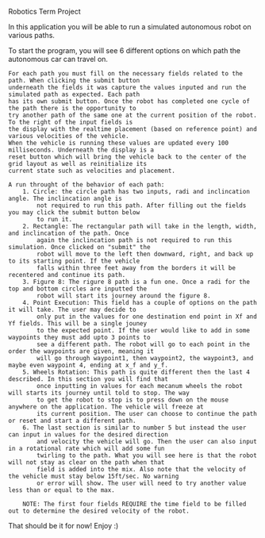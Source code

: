Robotics Term Project

In this application you will be able to run a simulated autonomous robot on various paths. 

To start the program, you will see 6 different options on which path the autonomous car can travel on. 

    For each path you must fill on the necessary fields related to the path. When clicking the submit button 
    underneath the fields it was capture the values inputed and run the simulated path as expected. Each path 
    has its own submit button. Once the robot has completed one cycle of the path there is the opportunity to 
    try another path of the same one at the current position of the robot. To the right of the input fields is
    the display with the realtime placement (based on reference point) and various velocities of the vehicle. 
    When the vehicle is running these values are updated every 100 milliseconds. Underneath the display is a 
    reset button which will bring the vehicle back to the center of the grid layout as well as reinitialize its 
    current state such as velocities and placement. 
    
    A run throught of the behavior of each path:
        1. Circle: the circle path has two inputs, radi and inclincation angle. The inclincation angle is 
            not required to run this path. After filling out the fields you may click the submit button below
            to run it. 
        2. Rectangle: The rectangular path will take in the length, width, and inclincation of the path. Once 
            again the inclincation path is not required to run this simulation. Once clicked on "submit" the
            robot will move to the left then downward, right, and back up to its starting point. If the vehicle 
            falls within three feet away from the borders it will be recentered and continue its path. 
        3. Figure 8: The rigure 8 path is a fun one. Once a radi for the top and bottom circles are inputted the 
            robot will start its journey around the figure 8. 
        4. Point Execution: This field has a couple of options on the path it will take. The user may decide to 
            only put in the values for one destination end point in Xf and Yf fields. This will be a single jouney 
            to the expected point. If the user would like to add in some waypoints they must add upto 3 points to 
            see a different path. The robot will go to each point in the order the waypoints are given, meaning it 
            will go through waypoint1, then waypoint2, the waypoint3, and maybe even waypoint 4, ending at x_f and y_f.
        5. Wheels Rotation: This path is quite different then the last 4 described. In this section you will find that
            once inputting in values for each mecanum wheels the robot will starts its journey until told to stop. The way
            to get the robot to stop is to press down on the mouse anywhere on the application. The vehicle will freeze at 
            its current position. The user can choose to continue the path or reset and start a different path. 
        6. The last section is similar to number 5 but instead the user can input in values for the desired direction 
            and velocity the vehicle will go. Then the user can also input in a rotational rate which will add some fun 
            twirling to the path. What you will see here is that the robot will not stay as clear on the path when that 
            field is added into the mix. Also note that the velocity of the vehicle must stay below 15ft/sec. No warning
            or error will show. The user will need to try another value less than or equal to the max. 
        
        NOTE: The first four fields REQUIRE the time field to be filled out to determine the desired velocity of the robot.
   
   
That should be it for now! Enjoy :)